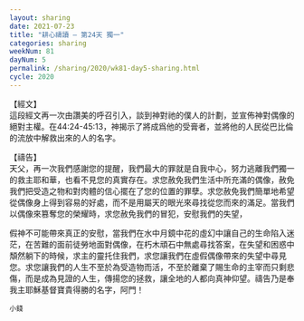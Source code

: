 ```yaml
---
layout: sharing
date: 2021-07-23
title: "耕心禱讀 – 第24天 獨一"
categories: sharing
weekNum: 81
dayNum: 5
permalink: /sharing/2020/wk81-day5-sharing.html
cycle: 2020
---
```


【經文】  
這段經文再一次由讚美的呼召引入，談到神對祂的僕人的計劃，並宣佈神對偶像的絕對主權。在44:24-45:13，神揭示了將成爲他的受膏者，並將他的人民從巴比倫的流放中解救出來的人的名字。

【禱告】  
天父，再一次我們感謝您的提醒，我們最大的罪就是自我中心，努力逃離我們獨一的救主耶和華，也看不見您的真實存在。求您赦免我們生活中所充滿的偶像，赦免我們把受造之物和對肉體的信心擺在了您的位置的罪孽。求您赦免我們簡單地希望從偶像身上得到容易的好處，而不是用屬天的眼光來尋找從您而來的滿足。當我們以偶像來篡奪您的榮耀時，求您赦免我們的冒犯，安慰我們的失望，

假神不可能帶來真正的安慰，當我們在水中月鏡中花的虛幻中讓自己的生命陷入迷茫，在苦難的面前徒勞地面對偶像，在朽木頑石中無處尋找答案，在失望和困惑中頽然躺下的時候，求主的靈托住我們，求您讓我們在虛假偶像帶來的失望中尋見您。求您讓我們的人生不至於為受造物而活，不至於離棄了賜生命的主宰而只剩悲傷，而是成為見證的人生，傳揚您的拯救，讓全地的人都向真神仰望。禱告乃是奉我主耶穌基督寶貴得勝的名字，阿門！

`小錢`
